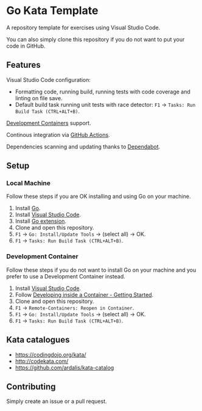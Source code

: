 # Go Kata Template

A repository template for exercises using Visual Studio Code. 

You can also simply clone this repository if you do not want to put your code in GitHub.

## Features

Visual Studio Code configuration:

- Formatting code, running build, running tests with code coverage and linting on file save.
- Default build task running unit tests with race detector: `F1` -> `Tasks: Run Build Task (CTRL+ALT+B)`.

[Development Containers](https://code.visualstudio.com/docs/remote/containers) support.

Continous integration via [GitHub Actions](https://github.com/features/actions).

Dependencies scanning and updating thanks to [Dependabot](https://dependabot.com).

## Setup

### Local Machine

Follow these steps if you are OK installing and using Go on your machine.

1. Install [Go](https://golang.org/doc/install).
1. Install [Visual Studio Code](https://code.visualstudio.com/).
1. Install [Go extension](https://code.visualstudio.com/docs/languages/go).
1. Clone and open this repository.
1. `F1` -> `Go: Install/Update Tools` -> (select all) -> OK.
1. `F1` -> `Tasks: Run Build Task (CTRL+ALT+B)`.

### Development Container

Follow these steps if you do not want to install Go on your machine and you prefer to use a Development Container instead.

1. Install [Visual Studio Code](https://code.visualstudio.com/).
1. Follow [Developing inside a Container - Getting Started](https://code.visualstudio.com/docs/remote/containers#_getting-started).
1. Clone and open this repository.
1. `F1` -> `Remote-Containers: Reopen in Container`.
1. `F1` -> `Go: Install/Update Tools` -> (select all) -> OK.
1. `F1` -> `Tasks: Run Build Task (CTRL+ALT+B)`.

## Kata catalogues

- <https://codingdojo.org/kata/>
- <http://codekata.com/>
- <https://github.com/ardalis/kata-catalog>

## Contributing

Simply create an issue or a pull request.
